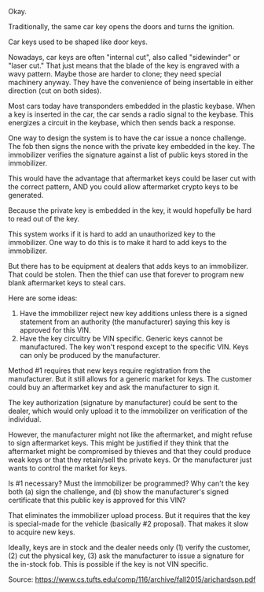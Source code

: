 Okay.

Traditionally, the same car key opens the doors and turns the ignition.

Car keys used to be shaped like door keys.

Nowadays, car keys are often "internal cut", also called "sidewinder" or
"laser cut." That just means that the blade of the key is engraved with
a wavy pattern. Maybe those are harder to clone; they need special
machinery anyway. They have the convenience of being insertable in
either direction (cut on both sides).

Most cars today have transponders embedded in the plastic keybase. When
a key is inserted in the car, the car sends a radio signal to the
keybase. This energizes a circuit in the keybase, which then sends back
a response.

One way to design the system is to have the car issue a nonce challenge.
The fob then signs the nonce with the private key embedded in the key.
The immobilizer verifies the signature against a list of public keys
stored in the immobilizer.

This would have the advantage that aftermarket keys could be laser cut
with the correct pattern, AND you could allow aftermarket crypto keys to
be generated.

Because the private key is embedded in the key, it would hopefully be
hard to read out of the key.

This system works if it is hard to add an unauthorized key to the
immobilizer. One way to do this is to make it hard to add keys to the
immobilizer.

But there has to be equipment at dealers that adds keys to an
immobilizer. That could be stolen. Then the thief can use that forever
to program new blank aftermarket keys to steal cars.

Here are some ideas:

1. Have the immobilizer reject new key additions unless there is a
   signed statement from an authority (the manufacturer) saying this key
   is approved for this VIN.
2. Have the key circuitry be VIN specific. Generic keys cannot be
   manufactured. The key won't respond except to the specific VIN. Keys
   can only be produced by the manufacturer.

Method #1 requires that new keys require registration from the
manufacturer. But it still allows for a generic market for keys. The
customer could buy an aftermarket key and ask the manufacturer to sign
it.

The key authorization (signature by manufacturer) could be sent to the
dealer, which would only upload it to the immobilizer on verification of
the individual.

However, the manufacturer might not like the aftermarket, and might
refuse to sign aftermarket keys. This might be justified if they think
that the aftermarket might be compromised by thieves and that they could
produce weak keys or that they retain/sell the private keys. Or the
manufacturer just wants to control the market for keys.

Is #1 necessary? Must the immobilizer be programmed? Why can't the key
both (a) sign the challenge, and (b) show the manufacturer's signed
certificate that this public key is approved for this VIN?

That eliminates the immobilizer upload process. But it requires that the
key is special-made for the vehicle (basically #2 proposal). That makes
it slow to acquire new keys.

Ideally, keys are in stock and the dealer needs only (1) verify the
customer, (2) cut the physical key, (3) ask the manufacturer to issue a
signature for the in-stock fob. This is possible if the key is not VIN
specific.

Source: https://www.cs.tufts.edu/comp/116/archive/fall2015/arichardson.pdf
